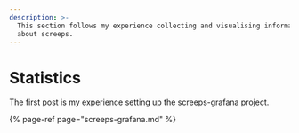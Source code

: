 ```yaml
---
description: >-
  This section follows my experience collecting and visualising information
  about screeps.
---
```


# Statistics

The first post is my experience setting up the screeps-grafana project.

{% page-ref page="screeps-grafana.md" %}




